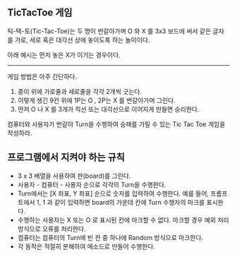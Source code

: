 TicTacToe 게임
---
틱-택-토(Tic-Tac-Toe)는 두 명이 번갈아가며 O 와 X 를 3x3 보드에 써서 같은 글자를 가로, 세로 혹은 대각선 상에 놓이도록 하는 놀이이다.

아래 예시는 먼저 놓은 X가 이기는 경우이다.

---
게임 방법은 아주 간단하다.
  1. 종이 위에 가로줄과 세로줄을 각각 2개씩 긋는다.
  2. 이렇게 생긴 9칸 위에 1P는 O , 2P는 X 를 번갈아가며 그린다.
  3. 먼저 O 나 X 를 3개가 직선 또는 대각선으로 이어지게 만들면 승리한다.

컴퓨터와 사용자가 번갈아 Turn을 수행하여 승패를 가릴 수 있는 Tic Tac Toe 게임을 작성하라.

프로그램에서 지켜야 하는 규칙
---
- 3 x 3 배열을 사용하여 판(board)를 그린다.
- 사용자 - 컴퓨터 - 사용자 순으로 각각의 Turn을 수행한다.
- Turn에서는 [X 좌표, Y 좌표] 순으로 숫자를 입력하여 수행한다. 예를 들어, 프롬프트에서 1, 1 과 같이 입력하면 board의 가운데 칸에 Turn 수행자의 마크를 표시한다.
- 수행하는 사용자는 X 또는 O 로 표시된 칸에 마크할 수 없다. 마크할 경우 예외 처리 방식으로 오류를 처리한다.
- 컴퓨터는 컴퓨터의 Turn에 빈 칸 중 하나에 Random 방식으로 마크한다.
- 각 동작은 적절히 분해하여 메소드로 만들어 수행한다.
